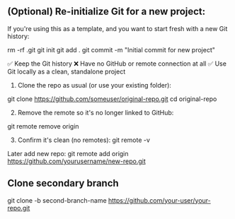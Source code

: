 ## (Optional) Re-initialize Git for a new project:
If you're using this as a template, and you want to start fresh with a new Git history:

rm -rf .git
git init
git add .
git commit -m "Initial commit for new project"






✅ Keep the Git history
❌ Have no GitHub or remote connection at all
✅ Use Git locally as a clean, standalone project


1. Clone the repo as usual (or use your existing folder):

git clone https://github.com/someuser/original-repo.git
cd original-repo


2. Remove the remote so it's no longer linked to GitHub:

git remote remove origin


3. Confirm it's clean (no remotes):
git remote -v


Later add new repo: git remote add origin https://github.com/yourusername/new-repo.git






## Clone secondary branch 

git clone -b second-branch-name https://github.com/your-user/your-repo.git

